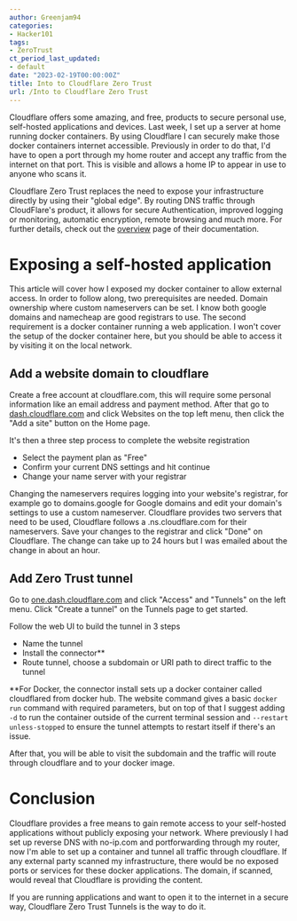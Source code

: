 ```yaml
---
author: Greenjam94
categories:
- Hacker101
tags:
- ZeroTrust
ct_period_last_updated:
- default
date: "2023-02-19T00:00:00Z"
title: Into to Cloudflare Zero Trust
url: /Into to Cloudflare Zero Trust
---
```


Cloudflare offers some amazing, and free, products to secure personal use, self-hosted applications and devices. Last week, I set up a server at home running docker containers. By using Cloudflare I can securely make those docker containers internet accessible. Previously in order to do that, I'd have to open a port through my home router and accept any traffic from the internet on that port. This is visible and allows a home IP to appear in use to anyone who scans it.

Cloudflare Zero Trust replaces the need to expose your infrastructure directly by using their "global edge". By routing DNS traffic through CloudFlare's product, it allows for secure Authentication, improved logging or monitoring, automatic encryption, remote browsing and much more. For further details, check out the [overview](https://developers.cloudflare.com/cloudflare-one/) page of their documentation.

# Exposing a self-hosted application

This article will cover how I exposed my docker container to allow external access. In order to follow along, two prerequisites are needed. Domain ownership where custom nameservers can be set. I know both google domains and namecheap are good registrars to use. The second requirement is a docker container running a web application. I won't cover the setup of the docker container here, but you should be able to access it by visiting it on the local network.

## Add a website domain to cloudflare

Create a free account at cloudflare.com, this will require some personal information like an email address and payment method. After that go to [dash.cloudflare.com](dash.cloudflare.com) and click Websites on the top left menu, then click the "Add a site" button on the Home page.

It's then a three step process to complete the website registration

- Select the payment plan as "Free"
- Confirm your current DNS settings and hit continue
- Change your name server with your registrar

Changing the nameservers requires logging into your website's registrar, for example go to domains.google for Google domains and edit your domain's settings to use a custom nameserver. Cloudflare provides two servers that need to be used, Cloudflare follows a <firstname>.ns.cloudflare.com for their nameservers. Save your changes to the registrar and click "Done" on Cloudflare. The change can take up to 24 hours but I was emailed about the change in about an hour.

## Add Zero Trust tunnel

Go to [one.dash.cloudflare.com](one.dash.cloudflare.com) and click "Access" and "Tunnels" on the left menu. Click "Create a tunnel" on the Tunnels page to get started.

Follow the web UI to build the tunnel in 3 steps

- Name the tunnel
- Install the connector**
- Route tunnel, choose a subdomain or URI path to direct traffic to the tunnel

**For Docker, the connector install sets up a docker container called cloudflared from docker hub. The website command gives a basic `docker run` command with required parameters, but on top of that I suggest adding `-d` to run the container outside of the current terminal session and `--restart unless-stopped` to ensure the tunnel attempts to restart itself if there's an issue.

After that, you will be able to visit the subdomain and the traffic will route through cloudflare and to your docker image.

# Conclusion

Cloudflare provides a free means to gain remote access to your self-hosted applications without publicly exposing your network. Where previously I had set up reverse DNS with no-ip.com and portforwarding through my router, now I'm able to set up a container and tunnel all traffic through cloudflare. If any external party scanned my infrastructure, there would be no exposed ports or services for these docker applications. The domain, if scanned, would reveal that Cloudflare is providing the content.

If you are running applications and want to open it to the internet in a secure way, Cloudflare Zero Trust Tunnels is the way to do it.
